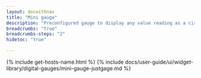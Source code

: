 ```yaml
---
layout: docwithnav
title: "Mini gauge"
description: "Preconfigured gauge to display any value reading as a circle. Allows to configure value range, gradient colors, and other settings."
breadcrumbs: "true"
breadcrumbs-steps: "2"
hidetoc: "true"

---
```

{% include get-hosts-name.html %}
{% include docs/user-guide/ui/widget-library/digital-gauges/mini-gauge-justgage.md %}
